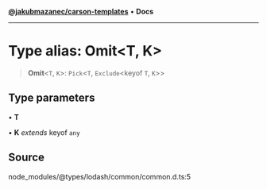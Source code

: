 [**@jakubmazanec/carson-templates**](../../../README.md) • **Docs**

---

# Type alias: Omit\<T, K\>

> **Omit**\<`T`, `K`\>: `Pick`\<`T`, `Exclude`\<keyof `T`, `K`\>\>

## Type parameters

• **T**

• **K** _extends_ keyof `any`

## Source

node_modules/@types/lodash/common/common.d.ts:5
